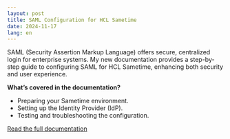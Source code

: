 ```yaml
---
layout: post
title: SAML Configuration for HCL Sametime
date: 2024-11-17
lang: en
---
```


SAML (Security Assertion Markup Language) offers secure, centralized login for enterprise systems. My new documentation provides a step-by-step guide to configuring SAML for HCL Sametime, enhancing both security and user experience.

**What’s covered in the documentation?**
- Preparing your Sametime environment.
- Setting up the Identity Provider (IdP).
- Testing and troubleshooting the configuration.

[Read the full documentation](/en/documentations)

